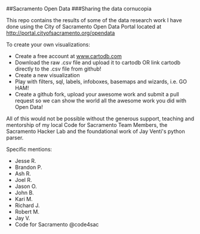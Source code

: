 ##Sacramento Open Data
###Sharing the data cornucopia

This repo contains the results of some of the data research work I have done using the City of Sacramento Open Data Portal located at http://portal.cityofsacramento.org/opendata

To create your own visualizations:
* Create a free account at www.cartodb.com
* Download the raw .csv file and upload it to cartodb OR link cartodb directly to the .csv file from github!
* Create a new visualization
* Play with filters, sql, labels, infoboxes, basemaps and wizards, i.e. GO HAM!
* Create a github fork, upload your awesome work and submit a pull request so we can show the world all the awesome work you did with Open Data!


All of this would not be possible without the generous support, teaching and mentorship of my local Code for Sacramento Team Members, the Sacramento Hacker Lab and the foundational work of Jay Venti's python parser.

Specific mentions: 
* Jesse R.
* Brandon P.
* Ash R.
* Joel R.
* Jason O.
* John B.
* Kari M.
* Richard J.
* Robert M.
* Jay V.
* Code for Sacramento @code4sac
